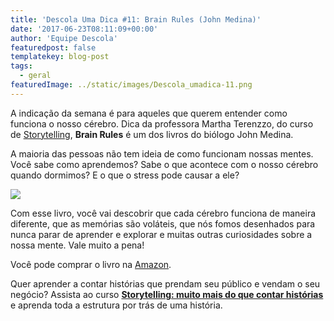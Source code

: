 ```yaml
---
title: 'Descola Uma Dica #11: Brain Rules (John Medina)'
date: '2017-06-23T08:11:09+00:00'
author: 'Equipe Descola'
featuredpost: false
templatekey: blog-post
tags:
  - geral
featuredImage: ../static/images/Descola_umadica-11.png
---
```


A indicação da semana é para aqueles que querem entender como funciona o nosso cérebro. Dica da professora Martha Terenzzo, do curso de [Storytelling](https://descola.org/curso/storytelling), **Brain Rules** é um dos livros do biólogo John Medina.

A maioria das pessoas não tem ideia de como funcionam nossas mentes. Você sabe como aprendemos? Sabe o que acontece com o nosso cérebro quando dormimos? E o que o stress pode causar a ele?

![](https://descola.org/drops/wp-content/uploads/2017/06/brain-rules-679x1024.jpg)

Com esse livro, você vai descobrir que cada cérebro funciona de maneira diferente, que as memórias são voláteis, que nós fomos desenhados para nunca parar de aprender e explorar e muitas outras curiosidades sobre a nossa mente. Vale muito a pena!

Você pode comprar o livro na [Amazon](https://www.amazon.com.br/Brain-Rules-Updated-Expanded-Principles-ebook/dp/B00JNYEXAM).

Quer aprender a contar histórias que prendam seu público e vendam o seu negócio? Assista ao curso **[Storytelling: muito mais do que contar histórias](https://descola.org/curso/storytelling)** e aprenda toda a estrutura por trás de uma história.
